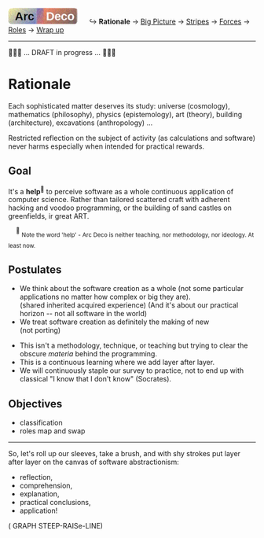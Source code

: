[![Arc Deco.](../../../_rsc/_img/ArcDeco/ArcDeco-bar-h33px_rounded.jpg)](../README.md) &nbsp;&nbsp;&nbsp;&nbsp;&nbsp;↪️&nbsp;**Rationale** -> [Big Picture](2.ArcDeco-BigPict.md) -> [Stripes](3.ArcDeco-Stripes.md) -> [Forces](4.ArcDeco-Forces.md) -> [Roles](5.ArcDeco-Roles.md) -> [Wrap&nbsp;up](7.ArcDeco-WrapUp.md)

---

🚧🚧🚧 ... DRAFT in progress ... 🚧🚧🚧

# Rationale

Each sophisticated matter deserves its study: universe (cosmology), mathematics (philosophy), physics (epistemology), art (theory), building (architecture), excavations (anthropology) ...

Restricted reflection on the subject of activity (as calculations and software) never harms especially when intended for practical rewards.

## Goal

It's a **help**<sup>🙋</sup> to perceive software as a whole continuous application of computer science. Rather than tailored scattered craft with adherent hacking and voodoo programming, or the building of sand castles on greenfields, ir great ART.

&nbsp;&nbsp;&nbsp;&nbsp;<sup>🙋</sup> <sub>Note the word 'help' - Arc Deco is neither teaching, nor methodology, nor ideology. At least now.</sub>

## Postulates

+ We think about the software creation as a whole (not some particular applications no matter how complex or big they are).\
(shared inherited acquired experience) (And it's about our practical horizon -- not all software in the world)
+ We treat software creation as definitely the making of new\
(not porting)
* This isn't a methodology, technique, or teaching but trying to clear the obscure _materia_ behind the programming.
* This is a continuous learning where we add layer after layer.
* We will continuously staple our survey to practice, not to end up with classical "I know that I don't know" (Socrates).

## Objectives

+ classification
+ roles map and swap

---

So, let's roll up our sleeves, take a brush, and with shy strokes put layer after layer on the canvas of software abstractionism:

+ reflection,
+ comprehension,
+ explanation,
+ practical conclusions,
+ application!

( GRAPH STEEP-RAISe-LINE)

